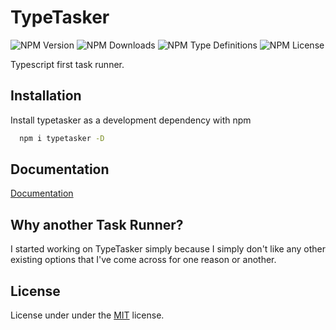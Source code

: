 # TypeTasker
![NPM Version](https://img.shields.io/npm/v/typetasker)
![NPM Downloads](https://img.shields.io/npm/dw/typeTasker)
![NPM Type Definitions](https://img.shields.io/npm/types/typetasker)
![NPM License](https://img.shields.io/npm/l/typetasker)

Typescript first task runner.

## Installation

Install typetasker as a development dependency with npm

```bash
  npm i typetasker -D
```


## Documentation

[Documentation](https://github.com/ParadoxicalSerenity/TypeTasker/wiki)

## Why another Task Runner?
I started working on TypeTasker simply because I simply don't like any other existing options that I've come across for one reason or another.


## License

License under under the [MIT](https://choosealicense.com/licenses/mit/) license.
